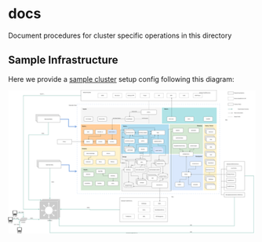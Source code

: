 # docs

Document procedures for cluster specific operations in this directory

## Sample Infrastructure

Here we provide a [sample cluster](./sample-cluster) setup config following this diagram:

[![sample infrastructure](./images/infrastructure.svg)](./images/infrastructure.svg)
